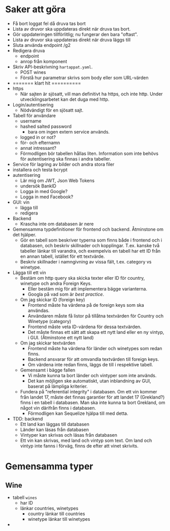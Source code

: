 # Saker att göra

- Få bort loggat fel då druva tas bort
- Lista av druvor ska uppdateras direkt när druva tas bort.
- Gör uppdateringen tillförlitlig; nu fungerar den bara "oftast".
- Lista av druvor ska uppdateras direkt när druva läggs till
- Sluta använda endpoint /g2
- Redigera druva
  - endpoint
  - anrop från komponent
- Skriv API-beskrivning `hartappat.yaml`.
  - POST wines
  - Förstå hur parametrar skrivs som body eller som URL-värden
- ======= klart hit ==========
- https
  - När sajten är sjösatt, vill man definitivt ha https, och inte http. 
    Under utvecklingsarbetet kan det duga med http.
- Login/autentisering
  - Nödvändigt för en sjösatt sajt.
- Tabell för användare
  - username
  - hashed salted password
    - bara om ingen extern service används.
  - logged in or not?
  - för- och efternamn
  - annat intressant?
  - Förmodligen bör tabellen hållas liten. Information som inte behövs för 
    autentisering ska finnas i andra tabeller.
- Service för lagring av bilder och andra stora filer
- installera och testa bcrypt
- autentisering
  - Lär mig om JWT, Json Web Tokens
  - undersök BankID
  - Logga in med Google?
  - Logga in med Facebook?
- GUI: vin
  - lägga till
  - redigera
- Backend
  - Krascha inte om databasen är nere
- Gemensamma typdefinitioner för frontend och backend. Åtminstone om det 
  hjälper.
  - Gör en tabell som beskriver typerna som finns både i frontend och i 
    databasen, och beskriv skillnader och kopplingar. T.ex. kanske två 
    tabeller länkar till varandra, och exempelvis en tabell har ett ID från 
    en annan tabell, istället för ett textvärde.
  - Beskriv skillnader i namngivning av vissa fält, t.ex. category vs winetype.
- Lägga till ett vin
  - Bestäm om http query ska skicka texter eller ID för country, winetype 
    och andra Foreign Keys.
    - Eller bestäm mig för att implementera bägge varianterna.
    - Googla på vad som är _best practice_.
  - Om jag skickar ID (foreign key)
    - Frontend måste ha värdena på de foreign keys som ska användas.
    - Användaren måste få listor på tillåtna textvärden för Country och 
      Winetype (category)
    - Frontend måste veta ID-värdena för dessa textvärden.
    - Det måste finnas ett sätt att skapa ett nytt land eller en ny vintyp, 
      i GUI. (Åtminstone ett nytt land)
  - Om jag skickar textvärden
    - Frontend måste ha värdena för länder och winetypes som redan finns.
    - Backend ansvarar för att omvandla textvärden till foreign keys.
    - Om värdena inte redan finns, läggs de till i respektive tabell.
  - Gemensamt i bägge fallen
    - Vi måste kunna ta bort länder och vintyper som inte används.
    - Det kan möjligen ske automatiskt, utan inblandning av GUI, baserat på 
      lämpliga kriterier.
  - Fundera på "referential integrity" i databasen. Om ett vin  kommer från 
    landet 17, måste det finnas garantier för att landet 17 (Grekland?) finns 
    i en tabell i databasen. Man ska inte kunna ta bort Grekland, om något vin 
    därifrån finns i databasen.
    - Förmodligen kan Sequelize hjälpa till med detta. 
- TDD: backend
  - Ett land kan läggas till databasen
  - Länder kan läsas från databasen
  - Vintyper kan skrivas och läsas från databasen
  - Ett vin kan skrivas, med land och vintyp som text. Om land och vintyp 
    inte fanns i förväg, finns de efter att vinet skrivits.


# Gemensamma typer

## Wine

- tabell `wines`
  - har ID
  - länkar countries, winetypes
    - country länkar till countries
    - winetype länkar till winetypes
- 

